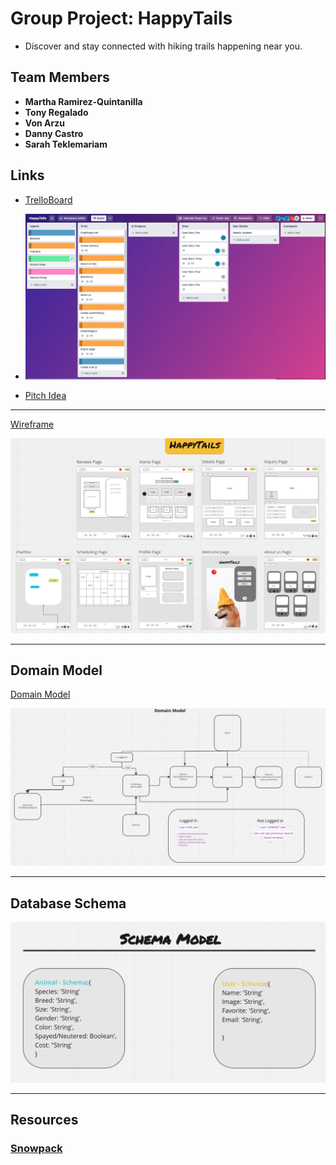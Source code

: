 # Group Project: HappyTails

- Discover and stay connected with hiking trails happening near you.

## Team Members

- **Martha Ramirez-Quintanilla**
- **Tony Regalado**
- **Von Arzu**
- **Danny Castro**
- **Sarah Teklemariam**

## Links

- [TrelloBoard](https://trello.com/b/7h6iXhgn/adopt-a-furball)
- ![TrelloBoard](./images/trello.png)

- [Pitch Idea](https://docs.google.com/document/d/15ivjp-ux3fqXomHHlpNS80CPsIr4_01FCxUGfCIu8Ys/edit?usp=sharing)

---

[Wireframe](https://miro.com/app/board/uXjVP84R0cM=/)

![wireframe](./images/wireframe3.png)

---

## Domain Model

[Domain Model](https://miro.com/app/board/uXjVP84R0cM=/)

![Domain Model](./images/domainmodel.png)

---

## Database Schema

![Database Schema](./images/Screenshot%202022-12-06%20at%207.28.21%20PM.png)

---

## Resources

### [Snowpack](https://dev.to/0xkoji/almost-no-config-snowpack-react-ts-5aac)
